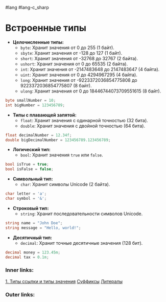 #lang #lang-c_sharp

# Встроенные типы

- **Целочисленные типы:**
    - `byte`: Хранит значения от 0 до 255 (1 байт).
    - `sbyte`: Хранит значения от -128 до 127 (1 байт).
    - `short`: Хранит значения от -32768 до 32767 (2 байта).
    - `ushort`: Хранит значения от 0 до 65535 (2 байта).
    - `int`: Хранит значения от -2147483648 до 2147483647 (4 байта).
    - `uint`: Хранит значения от 0 до 4294967295 (4 байта).
    - `long`: Хранит значения от -9223372036854775808 до 9223372036854775807 (8 байт).
    - `ulong`: Хранит значения от 0 до 18446744073709551615 (8 байт).
```csharp
byte smallNumber = 10;
int bigNumber = 123456789;
```

- **Типы с плавающей запятой:**
    - `float`: Хранит значения с одинарной точностью (32 бита). 
    - `double`: Хранит значения с двойной точностью (64 бита). 
```csharp
float decimalNumber = 12.34f;
double bigDecimalNumber = 123456789.123456789;
```

- **Логический тип:**
    - `bool`: Хранит значения `true` или `false`.
```csharp
bool isTrue = true;
bool isFalse = false;
```

- **Символьный тип:**
    - `char`: Хранит символы Unicode (2 байта).
```csharp
char letter = 'a';
char symbol = '&';
```

- **Строковый тип:**
    - `string`: Хранит последовательности символов Unicode.
```csharp
string name = "John Doe";
string message = "Hello, world!";

```

- **Десятичный тип:**
    - `decimal`: Хранит точные десятичные значения (128 бит).
```csharp
decimal money = 123.45m;
decimal tax = 0.1m;
```

### Inner links:
[1. Типы ссылки и типы значения](1.%20Languages/C-sharp/0.%20Введение/1.%20Типы%20данных/1.%20Типы%20ссылки%20и%20типы%20значения.md)
[Суффиксы](1.%20Languages/C-sharp/0.%20Введение/1.%20Типы%20данных/Суффиксы.md)
[Литералы](1.%20Languages/C-sharp/0.%20Введение/1.%20Типы%20данных/Литералы.md)

### Outer links:


